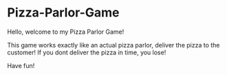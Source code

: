 # Pizza-Parlor-Game

Hello, welcome to my Pizza Parlor Game!

This game works exactly like an actual pizza parlor, deliver the pizza to the customer! If you dont deliver the pizza in time, you lose!

Have fun!
